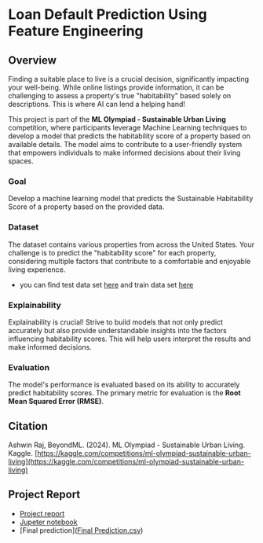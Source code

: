 # Loan Default Prediction Using Feature Engineering

## Overview
Finding a suitable place to live is a crucial decision, significantly impacting your well-being. While online listings provide information, it can be challenging to assess a property's true "habitability" based solely on descriptions. This is where AI can lend a helping hand!

This project is part of the **ML Olympiad - Sustainable Urban Living** competition, where participants leverage Machine Learning techniques to develop a model that predicts the habitability score of a property based on available details. The model aims to contribute to a user-friendly system that empowers individuals to make informed decisions about their living spaces.

### Goal
Develop a machine learning model that predicts the Sustainable Habitability Score of a property based on the provided data.

### Dataset
The dataset contains various properties from across the United States. Your challenge is to predict the "habitability score" for each property, considering multiple factors that contribute to a comfortable and enjoyable living experience.
- you can find test data set [here](test.csv) and train data set [here](train.csv)

### Explainability
Explainability is crucial! Strive to build models that not only predict accurately but also provide understandable insights into the factors influencing habitability scores. This will help users interpret the results and make informed decisions.

### Evaluation
The model's performance is evaluated based on its ability to accurately predict habitability scores. The primary metric for evaluation is the **Root Mean Squared Error (RMSE)**.

## Citation
Ashwin Raj, BeyondML. (2024). ML Olympiad - Sustainable Urban Living. Kaggle. [https://kaggle.com/competitions/ml-olympiad-sustainable-urban-living](https://kaggle.com/competitions/ml-olympiad-sustainable-urban-living)

## Project Report

- [Project report](210170G_Report.pdf)
- [Jupeter notebook](210170G_Lab2.ipynb)
- [Final prediction]([Final Prediction.csv](https://github.com/RasaraThathsarana/ML-Olympiad---Sustainable-Urban-Living/blob/63dda83c4b85a57536a36c46d3d9b3df662baae0/Final%20Prediction.csv))

